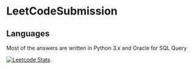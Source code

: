 # LeetCodeSubmission

## Languages
Most of the answers are written in Python 3.x and Oracle for SQL Query

[![Leetcode Stats](https://leetcard.jacoblin.cool/stygian84)](https://leetcode.com/stygian84)
